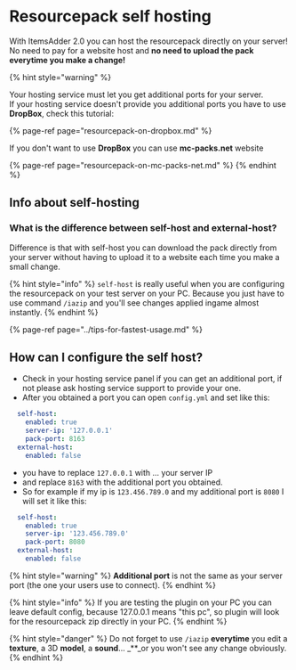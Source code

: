 # Resourcepack self hosting

With ItemsAdder 2.0 you can host the resourcepack directly on your server!   
No need to pay for a website host and **no need to upload the pack everytime you make a change!**

{% hint style="warning" %}

Your hosting service must let you get additional ports for your server.  
If your hosting service doesn't provide you additional ports you have to use **DropBox**, check this tutorial:

{% page-ref page="resourcepack-on-dropbox.md" %}

If you don't want to use **DropBox** you can use **mc-packs.net** website

{% page-ref page="resourcepack-on-mc-packs-net.md" %}
{% endhint %}



## Info about self-hosting

### What is the difference between self-host and external-host?

Difference is that with self-host you can download the pack directly from your server without having to upload it to a website each time you make a small change.

{% hint style="info" %}
`self-host` is really useful when you are configuring the resourcepack on your test server on your PC. Because you just have to use command `/iazip` and you'll see changes applied ingame almost instantly.
{% endhint %}

{% page-ref page="../tips-for-fastest-usage.md" %}

## How can I configure the self host?

* Check in your hosting service panel if you can get an additional port, if not please ask hosting service support to provide your one.
* After you obtained a port you can open `config.yml` and set like this:

```yaml
  self-host:
    enabled: true
    server-ip: '127.0.0.1'
    pack-port: 8163
  external-host:
    enabled: false
```

* you have to replace `127.0.0.1` with ... your server IP
* and replace `8163` with the additional port you obtained.
* So for example if my ip is `123.456.789.0` and my additional port is `8080` I will set it like this:

```yaml
  self-host:
    enabled: true
    server-ip: '123.456.789.0'
    pack-port: 8080
  external-host:
    enabled: false
```

{% hint style="warning" %}
**Additional port** is not the same as your server port \(the one your users use to connect\).
{% endhint %}

{% hint style="info" %}
If you are testing the plugin on your PC you can leave default config, because 127.0.0.1 means "this pc", so plugin will look for the resourcepack zip directly in your PC.
{% endhint %}

{% hint style="danger" %}
Do not forget to use `/iazip` **everytime** you edit a **texture**, a 3D **model**, a **sound**... _\*\*_or you won't see any change obviously.
{% endhint %}

